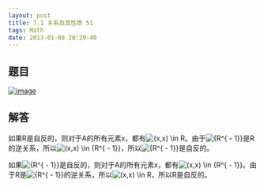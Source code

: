 ```yaml
---
layout: post
title: 7.1 关系及其性质 51
tags: Math
date: 2013-01-08 20:29:40
---
```


## 题目

[![image](http://freewind.me/wp-content/uploads/2013/01/image_thumb160.png "image")](http://freewind.me/wp-content/uploads/2013/01/image158.png)

## 解答

如果R是自反的，则对于A的所有元素x，都有![(x,x) \in R](http://chart.apis.google.com/chart?cht=tx&chs=1x0&chf=bg,s,FFFFFF00&chco=000000&chl=%28x%2Cx%29%20%5Cin%20R)。由于![{R^{ - 1}}](http://chart.apis.google.com/chart?cht=tx&chs=1x0&chf=bg,s,FFFFFF00&chco=000000&chl=%7BR%5E%7B%20-%201%7D%7D)是R的逆关系，所以![(x,x) \in {R^{ - 1}}](http://chart.apis.google.com/chart?cht=tx&chs=1x0&chf=bg,s,FFFFFF00&chco=000000&chl=%28x%2Cx%29%20%5Cin%20%7BR%5E%7B%20-%201%7D%7D)，所以![{R^{ - 1}}](http://chart.apis.google.com/chart?cht=tx&chs=1x0&chf=bg,s,FFFFFF00&chco=000000&chl=%7BR%5E%7B%20-%201%7D%7D)是自反的。

如果![{R^{ - 1}}](http://chart.apis.google.com/chart?cht=tx&chs=1x0&chf=bg,s,FFFFFF00&chco=000000&chl=%7BR%5E%7B%20-%201%7D%7D)是自反的，则对于A的所有元素x，都有![(x,x) \in {R^{ - 1}}](http://chart.apis.google.com/chart?cht=tx&chs=1x0&chf=bg,s,FFFFFF00&chco=000000&chl=%28x%2Cx%29%20%5Cin%20%7BR%5E%7B%20-%201%7D%7D)。由于R是![{R^{ - 1}}](http://chart.apis.google.com/chart?cht=tx&chs=1x0&chf=bg,s,FFFFFF00&chco=000000&chl=%7BR%5E%7B%20-%201%7D%7D)的逆关系，所以![(x,x) \in R](http://chart.apis.google.com/chart?cht=tx&chs=1x0&chf=bg,s,FFFFFF00&chco=000000&chl=%28x%2Cx%29%20%5Cin%20R)，所以R是自反的。
